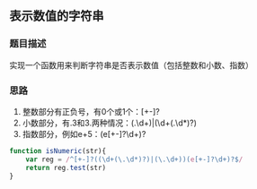 ## 表示数值的字符串

### 题目描述

实现一个函数用来判断字符串是否表示数值（包括整数和小数、指数）

### 思路

1. 整数部分有正负号，有0个或1个：[+-]?
2. 小数部分，有.3和3.两种情况：(\.\d+)|(\d+(\.\d*)?)
3. 指数部分，例如e+5：(e[+-]?\d+)?

```javascript
function isNumeric(str){
    var reg = /^[+-]?((\d+(\.\d*)?)|(\.\d+))(e[+-]?\d+)?$/
    return reg.test(str)
}
```

